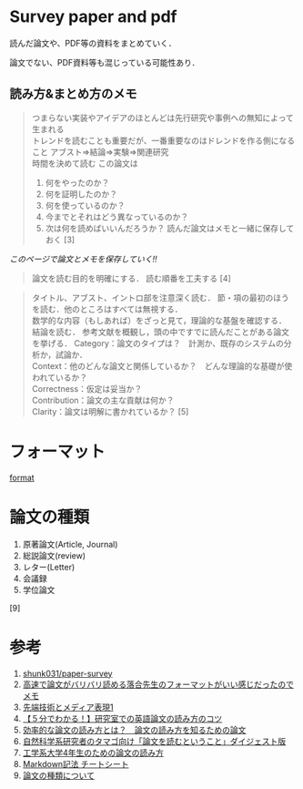 # Survey paper and pdf
読んだ論文や、PDF等の資料をまとめていく．

論文でない、PDF資料等も混じっている可能性あり．
<!--
![代替テキスト](画像のURL)

>引用
-->
## 読み方&まとめ方のメモ


>つまらない実装やアイデアのほとんどは先行研究や事例への無知によって生まれる  
>トレンドを読むことも重要だが、一番重要なのはドレンドを作る側になること
 >アブスト=>結論=>実験=>関連研究  
 >時間を決めて読む
 >この論文は
 >1. 何をやったのか？
 >2. 何を証明したのか？
 >3. 何を使っているのか？
 >4. 今までとそれはどう異なっているのか？
 >5. 次は何を読めばいいんだろうか？
 >読んだ論文はメモと一緒に保存しておく  [3]  

 *このページで論文とメモを保存していく!!*  


 >論文を読む目的を明確にする．
 >読む順番を工夫する [4]


 >タイトル、アブスト、イントロ部を注意深く読む．
 >節・項の最初のほうを読む．他のところはすべては無視する．  
 >数学的な内容（もしあれば）をざっと見て，理論的な基盤を確認する．
 >結論を読む．
 >参考文献を概観し，頭の中ですでに読んだことがある論文を挙げる．
 >Category：論文のタイプは？　計測か、既存のシステムの分析か，試論か．  
 >Context：他のどんな論文と関係しているか？　どんな理論的な基礎が使われているか？  
 >Correctness：仮定は妥当か？  
 >Contribution：論文の主な貢献は何か？  
 >Clarity：論文は明解に書かれているか？ [5]

# フォーマット
[format](README.md)  

# 論文の種類  

1. 原著論文(Article, Journal)  
2. 総説論文(review)  
3. レター(Letter)  
4. 会議録  
5. 学位論文  

[9]
# 参考  
 1. [shunk031/paper-survey](https://github.com/shunk031/paper-survey)  
 2. [高速で論文がバリバリ読める落合先生のフォーマットがいい感じだったのでメモ](http://lafrenze.hatenablog.com/entry/2015/08/04/120205)  
 3. [先端技術とメディア表現1](https://www.slideshare.net/Ochyai/1-ftma15)  
 4. [【５分でわかる！】研究室での英語論文の読み方のコツ](https://rabotiku-sato.com/entry/2016/11/29/020928/)
 5. [効率的な論文の読み方とは？　論文の読み方を知るための論文](https://hikaru1122.hatenadiary.jp/entry/ronbun-no-yomikata)
 6. [自然科学系研究者のタマゴ向け「論文を読むということ」ダイジェスト版](http://www.chem.waseda.ac.jp/koide/20160108.pdf)  
 7. [工学系大学4年生のための論文の読み方](https://www.slideshare.net/ychtanaka/4-89034938)
 8. [Markdown記法 チートシート](https://qiita.com/Qiita/items/c686397e4a0f4f11683d)  
 9. [論文の種類について](https://www.lib.hokudai.ac.jp/uploads/2018/02/3-30_%E8%AB%96%E6%96%87%E3%81%AE%E7%A8%AE%E9%A1%9E%E3%81%AB%E3%81%A4%E3%81%84%E3%81%A6v1.0.pdf)  

